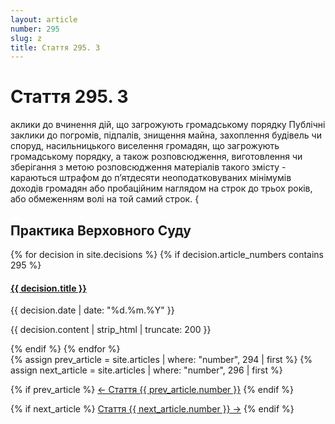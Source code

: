 ```yaml
---
layout: article
number: 295
slug: z
title: Стаття 295. З
---
```


# Стаття 295. З

аклики до вчинення дій, що загрожують громадському порядку Публічні заклики до погромів, підпалів, знищення майна, захоплення будівель чи споруд, насильницького виселення громадян, що загрожують громадському порядку, а також розповсюдження, виготовлення чи зберігання з метою розповсюдження матеріалів такого змісту - караються штрафом до п’ятдесяти неоподатковуваних мінімумів доходів громадян або пробаційним наглядом на строк до трьох років, або обмеженням волі на той самий строк. {

## Практика Верховного Суду

<div class="decisions-container">
{% for decision in site.decisions %}
  {% if decision.article_numbers contains 295 %}
    <div class="decision-item">
      <h4><a href="{{ decision.url }}">{{ decision.title }}</a></h4>
      <p class="decision-date">{{ decision.date | date: "%d.%m.%Y" }}</p>
      <p class="decision-excerpt">{{ decision.content | strip_html | truncate: 200 }}</p>
    </div>
  {% endif %}
{% endfor %}
</div>

<div class="article-navigation">
  {% assign prev_article = site.articles | where: "number", 294 | first %}
  {% assign next_article = site.articles | where: "number", 296 | first %}
  
  {% if prev_article %}
    <a href="{{ prev_article.url }}" class="prev-article">← Стаття {{ prev_article.number }}</a>
  {% endif %}
  
  {% if next_article %}
    <a href="{{ next_article.url }}" class="next-article">Стаття {{ next_article.number }} →</a>
  {% endif %}
</div>
